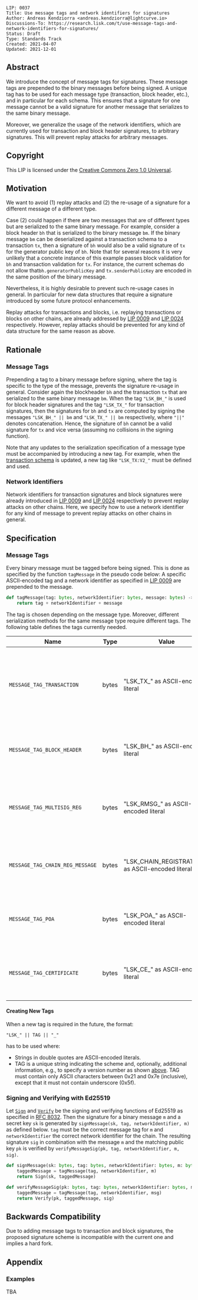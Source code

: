 ```
LIP: 0037
Title: Use message tags and network identifiers for signatures
Author: Andreas Kendziorra <andreas.kendziorra@lightcurve.io>
Discussions-To: https://research.lisk.com/t/use-message-tags-and-network-identifiers-for-signatures/
Status: Draft
Type: Standards Track
Created: 2021-04-07
Updated: 2021-12-01
```

## Abstract

We introduce the concept of message tags for signatures. These message tags are prepended to the binary messages before being signed. A unique tag has to be used for each message type (transaction, block header, etc.), and in particular for each schema. This ensures that a signature for one message cannot be a valid signature for another message that serializes to the same binary message.

Moreover, we generalize the usage of the network identifiers, which are currently used for transaction and block header signatures, to arbitrary signatures. This will prevent replay attacks for arbitrary messages.

## Copyright

This LIP is licensed under the [Creative Commons Zero 1.0 Universal](https://creativecommons.org/publicdomain/zero/1.0/).

## Motivation

We want to avoid (1) replay attacks and (2) the re-usage of a signature for a different message of a different type.

Case (2) could happen if there are two messages that are of different types but are serialized to the same binary message. For example, consider a block header `bh` that is serialized to the binary message `bm`. If the binary message `bm` can be deserialized against a transaction schema to a transaction `tx`, then a signature of `bh` would also be a valid signature of `tx` for the generator public key of `bh`. Note that for several reasons it is very unlikely that a concrete instance of this example passes block validation for `bh` and transaction validation for `tx`. For instance, the current schemas do not allow that`bh.generatorPublicKey` and `tx.senderPublicKey` are encoded in the same position of the binary message.

Nevertheless, it is highly desirable to prevent such re-usage cases in general. In particular for new data structures that require a signature introduced by some future protocol enhancements.

Replay attacks for transactions and blocks, i.e. replaying transactions or blocks on other chains, are already addressed by [LIP 0009](https://github.com/LiskHQ/lips/blob/main/proposals/lip-0009.md) and [LIP 0024](https://github.com/LiskHQ/lips/blob/main/proposals/lip-0024.md#update-to-the-block-header-signing-procedure) respectively. However, replay attacks should be prevented for any kind of data structure for the same reason as above.

## Rationale

### Message Tags

Prepending a tag to a binary message before signing, where the tag is specific to the type of the message, prevents the signature re-usage in general. Consider again the blockheader `bh` and the transaction `tx` that are serialized to the same binary message `bm`. When the tag `"LSK_BH_"` is used for block header signatures and the tag `"LSK_TX_"` for transaction signatures, then the signatures for `bh` and `tx` are computed by signing the messages `"LSK_BH_" || bm` and `"LSK_TX_" || bm` respectively, where `"||"` denotes concatenation. Hence, the signature of `bh` cannot be a valid signature for `tx` and vice versa (assuming no collisions in the signing function).

Note that any updates to the serialization specification of a message type must be accompanied by introducing a new tag. For example, when the [transaction schema](https://github.com/LiskHQ/lips/blob/main/proposals/lip-0028.md#transactionschema-schema) is updated, a new tag like `"LSK_TX:V2_"` must be defined and used.

### Network Identifiers

Network identifiers for transaction signatures and block signatures were already introduced in [LIP 0009](https://github.com/LiskHQ/lips/blob/main/proposals/lip-0009.md#specification) and [LIP 0024](https://github.com/LiskHQ/lips/blob/main/proposals/lip-0024.md#update-to-the-block-header-signing-procedure) respectively to prevent replay attacks on other chains. Here, we specify how to use a network identifier for any kind of message to prevent replay attacks on other chains in general.

## Specification

### Message Tags

Every binary message must be tagged before being signed. This is done as specified by the function `tagMessage` in the pseudo code below: A specific ASCII-encoded tag and a network identifier as specified in [LIP 0009](https://github.com/LiskHQ/lips/blob/main/proposals/lip-0009.md#specification) are prepended to the message.

```python
def tagMessage(tag: bytes, networkIdentifier: bytes, message: bytes) -> bytes:
    return tag + networkIdentifier + message
```

The tag is chosen depending on the message type. Moreover, different serialization methods for the same message type require different tags. The following table defines the tags currently needed.

| Name                            | Type  | Value                                              | Description                                                                                                                                                                          |
|---------------------------------|-------|----------------------------------------------------|--------------------------------------------------------------------------------------------------------------------------------------------------------------------------------------|
| `MESSAGE_TAG_TRANSACTION`       | bytes | "LSK_TX_" as ASCII-encoded literal                 | Message tag for signing transaction with serialization specified in [LIP "Define New Transaction Schema"](https://research.lisk.com/t/define-new-transaction-schema/348/15).         |
| `MESSAGE_TAG_BLOCK_HEADER`      | bytes | "LSK_BH_" as ASCII-encoded literal                 | Message tag for signing block headers with serialization specified in [LIP 0055](https://github.com/LiskHQ/lips/blob/main/proposals/lip-0055.md#unsigned-block-header-json-schema).  |
| `MESSAGE_TAG_MULTISIG_REG`      | bytes | "LSK_RMSG_" as ASCII-encoded literal               | Message tag for the signatures contained in the [register multisignature group command](https://github.com/LiskHQ/lips/blob/main/proposals/lip-0041.md#RegisterMultisignatureGroup). |
| `MESSAGE_TAG_CHAIN_REG_MESSAGE` | bytes | "LSK_CHAIN_REGISTRATION_" as ASCII-encoded literal | Message tag for the signatures contained in the [chain registration message](https://github.com/LiskHQ/lips/blob/main/proposals/lip-0043.md).                                        |
| `MESSAGE_TAG_POA`               | bytes | "LSK_POA_" as ASCII-encoded literal                | Message tag for the signatures contained in the [update authority command](https://github.com/LiskHQ/lips/blob/main/proposals/lip-0047.md#authority-registration-command).           |
| `MESSAGE_TAG_CERTIFICATE `      | bytes | "LSK_CE_" as ASCII-encoded literal                 | Message tag for signing certficates with serialization specified in [LIP 0061](https://github.com/LiskHQ/lips/blob/main/proposals/lip-0061.md#signcertificate).                      |

#### Creating New Tags

When a new tag is required in the future, the format:

    "LSK_" || TAG || "_"

has to be used where:

- Strings in double quotes are ASCII-encoded literals.
- TAG is a unique string indicating the scheme and, optionally, additional information, e.g., to specify a version number as shown [above](#message-tags). TAG must contain only ASCII characters between 0x21 and 0x7e (inclusive), except that it must not contain underscore (0x5f).

### Signing and Verifying with Ed25519

Let [`Sign`](https://tools.ietf.org/html/rfc8032#section-5.1.6) and [`Verify`](https://tools.ietf.org/html/rfc8032#section-5.1.7) be the signing and verifying functions of Ed25519 as specified in [RFC 8032](https://tools.ietf.org/html/rfc8032). Then the signature for a binary message `m` and a secret key `sk` is generated by `signMessage(sk, tag, networkIdentifier, m)` as defined below. `tag` must be the correct message tag for `m` and `networkIdentifier` the correct network identifier for the chain. The resulting signature `sig` in combination with the message `m` and the matching public key `pk` is verified by `verifyMessageSig(pk, tag, networkIdentifier, m, sig)`.

```python
def signMessage(sk: bytes, tag: bytes, networkIdentifier: bytes, m: bytes) -> bytes:
    taggedMessage = tagMessage(tag, networkIdentifier, m)
    return Sign(sk, taggedMessage)
```

```python
def verifyMessageSig(pk: bytes, tag: bytes, networkIdentifier: bytes, m: bytes, sig: bytes) -> bool:
    taggedMessage = tagMessage(tag, networkIdentifier, msg)
    return Verify(pk, taggedMessage, sig)
```

## Backwards Compatibility

Due to adding message tags to transaction and block signatures, the proposed signature scheme is incompatible with the current one and implies a hard fork.

## Appendix

### Examples

TBA

